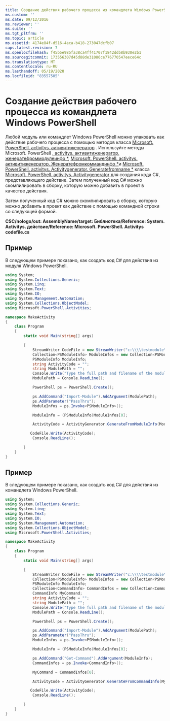 ```yaml
---
title: Создание действия рабочего процесса из командлета Windows PowerShell | Документация Майкрософт
ms.custom: ''
ms.date: 09/12/2016
ms.reviewer: ''
ms.suite: ''
ms.tgt_pltfrm: ''
ms.topic: article
ms.assetid: 4174e84f-d516-4aca-b418-273047dcfb07
caps.latest.revision: 7
ms.openlocfilehash: f45b5e985fa38ca4ff41707f1842ddb8b930e2b1
ms.sourcegitcommit: 173556307d45d88de31086ce776770547eece64c
ms.translationtype: MT
ms.contentlocale: ru-RU
ms.lasthandoff: 05/19/2020
ms.locfileid: "83557505"
---
```

# <a name="creating-a-workflow-activity-from-a-windows-powershell-cmdlet"></a>Создание действия рабочего процесса из командлета Windows PowerShell

Любой модуль или командлет Windows PowerShell можно упаковать как действие рабочего процесса с помощью методов класса [Microsoft. PowerShell. activitys. активитиженератор](/dotnet/api/Microsoft.PowerShell.Activities.ActivityGenerator) . Используйте методы Microsoft. PowerShell [. activitys. активитиженератор. женератефроммодулеинфо *](/dotnet/api/Microsoft.PowerShell.Activities.ActivityGenerator.GenerateFromModuleInfo), [Microsoft. PowerShell. activitys. активитиженератор. Женератефромкоммандинфо *](/dotnet/api/Microsoft.PowerShell.Activities.ActivityGenerator.GenerateFromCommandInfo)и [Microsoft. PowerShell. activitys. Activitygenerator. Generatefromname *](/dotnet/api/Microsoft.PowerShell.Activities.ActivityGenerator.GenerateFromName) класса [Microsoft. PowerShell. activitys. Activitygenerator](/dotnet/api/Microsoft.PowerShell.Activities.ActivityGenerator) для создания кода C#, представляющего действие. Затем полученный код C# можно скомпилировать в сборку, которую можно добавить в проект в качестве действия.

Затем полученный код C# можно скомпилировать в сборку, которую можно добавить в проект как действие с помощью командной строки со следующей формой.

**CSC/nologo/out: AssemblyName/target: Библиотека/Reference: System. Activitys. действие/Reference: Microsoft. PowerShell. Activitys codefile.cs**

## <a name="example"></a>Пример

В следующем примере показано, как создать код C# для действия из модуля Windows PowerShell.

```csharp
using System;
using System.Collections.Generic;
using System.Linq;
using System.Text;
using System.IO;
using System.Management.Automation;
using System.Collections.ObjectModel;
using Microsoft.PowerShell.Activities;

namespace MakeActivity
{
    class Program
    {
        static void Main(string[] args)

        {
            StreamWriter CodeFile = new StreamWriter("c:\\\\testmodule\\codefile.cs");
            Collection<PSModuleInfo> ModuleInfos = new Collection<PSModuleInfo> { };
            PSModuleInfo ModuleInfo;
            string ActivityCode = "";
            string ModulePath = "";
            Console.Write("Type the full path and filename of the module to process:");
            ModulePath = Console.ReadLine();

            PowerShell ps = PowerShell.Create();

            ps.AddCommand("Import-Module").AddArgument(ModulePath);
            ps.AddParameter("PassThru");
            ModuleInfos = ps.Invoke<PSModuleInfo>();

            ModuleInfo = (PSModuleInfo)ModuleInfos[0];

            ActivityCode = ActivityGenerator.GenerateFromModuleInfo(ModuleInfo, "MyNamespace").First<String>();

           CodeFile.Write(ActivityCode);
            Console.ReadLine();

        }
    }
}

```

## <a name="example"></a>Пример

В следующем примере показано, как создать код C# для действия из командлета Windows PowerShell.

```csharp
using System;
using System.Collections.Generic;
using System.Linq;
using System.Text;
using System.IO;
using System.Management.Automation;
using System.Collections.ObjectModel;
using Microsoft.PowerShell.Activities;

namespace MakeActivity
{
    class Program
    {
        static void Main(string[] args)

        {
            StreamWriter CodeFile = new StreamWriter("c:\\\\testmodule\\codefile.cs");
            Collection<PSModuleInfo> ModuleInfos = new Collection<PSModuleInfo> { };
            PSModuleInfo ModuleInfo;
            Collection<CommandInfo> CommandInfos = new Collection<CommandInfo> { };
            CommandInfo MyCommand;
            string ActivityCode = "";
            string ModulePath = "";
            Console.Write("Type the full path and filename of the module to process:");
            ModulePath = Console.ReadLine();

            PowerShell ps = PowerShell.Create();

            ps.AddCommand("Import-Module").AddArgument(ModulePath);
            ps.AddParameter("PassThru");
            ModuleInfos = ps.Invoke<PSModuleInfo>();

            ModuleInfo = (PSModuleInfo)ModuleInfos[0];

            ps.AddCommand("Get-Command").AddArgument(ModuleInfo);
            CommandInfos = ps.Invoke<CommandInfo>();

            MyCommand = CommandInfos[0];

            ActivityCode = ActivityGenerator.GenerateFromCommandInfo(MyCommand, "MyNamespace");

           CodeFile.Write(ActivityCode);
            Console.ReadLine();

        }
    }
}

```

